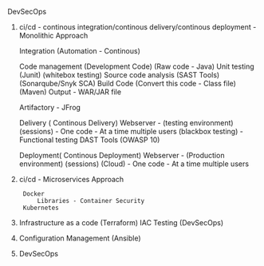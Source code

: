 

DevSecOps

1. ci/cd - continous integration/continous delivery/continous deployment - Monolithic Approach
    
    Integration (Automation - Continous)

    Code management (Development Code) (Raw code - Java)
    Unit testing (Junit) (whitebox testing)
    Source code analysis (SAST Tools) (Sonarqube/Snyk SCA)
    Build Code (Convert this code - Class file) (Maven)
    Output - WAR/JAR file 

    Artifactory - JFrog
    
    Delivery ( Continous Delivery)
    Webserver - (testing environment) (sessions)
                - One code - At a time multiple users
    (blackbox testing) - Functional testing 
                            DAST Tools (OWASP 10)

    Deployment( Continous Deployment)
     Webserver - (Production environment) (sessions) (Cloud)
                - One code - At a time multiple users

2. ci/cd - Microservices Approach

        Docker
            Libraries - Container Security
        Kubernetes


3. Infrastructure as a code (Terraform)
        IAC Testing (DevSecOps)

4. Configuration Management (Ansible)


5. DevSecOps